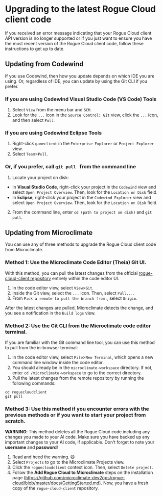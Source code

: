 # Upgrading to the latest Rogue Cloud client code

If you received an error message indicating that your Rogue Cloud client API version is no longer supported or if you just want to ensure you have the most recent version of the Rogue Cloud client code, follow these instructions to get up to date.

## Updating from Codewind

If you use Codewind, then how you update depends on which IDE you are using. Or, regardless of IDE, you can update by using the Git CLI if you prefer.

### If you are using Codewind Visual Studio Code (VS Code) Tools

1. Select `View` from the menu bar and `SCM`.
2. Look for the `...` icon in the `Source Control: Git` view, click the `...` icon, and then select `Pull`.

### If you are using Codewind Eclipse Tools

1. Right-click `gameclient` in the `Enterprise Explorer` or `Project Explorer` view. 
2. Select `Team`>`Pull`.

### Or, if you prefer, call `git pull ` from the command line

1. Locate your project on disk:
- In **Visual Studio Code**, right-click your project in the `Codewind` view and select `Open Project Overview`. Then, look for the `Location on Disk` field.
- In **Eclipse**, right-click your project in the `Codewind Explorer` view and select `Open Project Overview`. Then, look for the `Location on Disk` field.
2. From the command line, enter `cd (path to project on disk)` and `git pull`.

## Updating from Microclimate

You can use any of three methods to upgrade the Rogue Cloud client code from Microclimate.

### Method 1: Use the Microclimate Code Editor (Theia) Git UI.
With this method, you can pull the latest changes from the official [rogue-cloud-client repository](https://github.com/microclimate-dev2ops/rogue-cloud-client) entirely within the code editor UI.

1. In the code editor view, select `View`>`Git`.
2. Inside the Git view, select the `...` icon. Then, select `Pull...`.
3. From `Pick a remote to pull the branch from:`, select `Origin`.

After the latest changes are pulled, Microclimate detects the change, and you see a notification in the `Build logs` view.

### Method 2: Use the Git CLI from the Microclimate code editor terminal.

If you are familiar with the Git command line tool, you can use this method to pull from the in-browser terminal:
1. In the code editor view, select `File`>`New Terminal`, which opens a new command line window inside the code editor.
2. You should already be in the `microclimate-workspace` directory. If not, enter `cd /microclimate-workspace` to go to the correct directory.
3. Pull the latest changes from the remote repository by running the following commands:
```
cd roguecloudclient
git pull
```

### Method 3: Use this method if you encounter errors with the previous methods or if you want to start your project from scratch.

**WARNING**: This method deletes all the Rogue Cloud code including any changes you made to your AI code. Make sure you have backed up any important changes to your AI code, if applicable. Don't forget to note your **username** and **password**!

1. Read and heed the warning. :smile:
2. Select `Projects` to go to the Microclimate Projects view.
3. Click the `roguecloudclient` context icon. Then, select `Delete project`.
4. Follow the **Add Rogue Cloud to Microclimate** steps on the installation page (https://github.com/microclimate-dev2ops/rogue-cloud/blob/master/docs/GettingStarted.md). Now, you have a fresh copy of the `rogue-cloud-client` repository.
